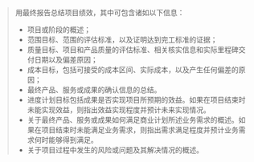 > 用最终报告总结项目绩效，其中可包含诸如以下信息：
> - 项目或阶段的概述；
> - 范围目标、范围的评估标准，以及证明达到完工标准的证据；
> - 质量目标、项目和产品质量的评估标准、相关核实信息和实际里程碑交付日期以及偏差原因；
> - 成本目标，包括可接受的成本区间、实际成本，以及产生任何偏差的原因；
> - 最终产品、服务或成果的确认信息的总结。
> - 进度计划目标包括成果是否实现项目所预期的效益。如果在项目结束时未能实现效益，则指出效益实现程度并预计未来实现情况。
> - 关于最终产品、服务或成果如何满足商业计划所述业务需求的概述。如果在项目结束时未能满足业务需求，则指出需求满足程度并预计业务需求何时能够得到满足。
> - 关于项目过程中发生的风险或问题及其解决情况的概述。
